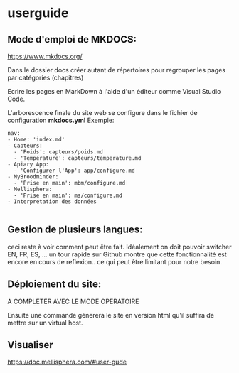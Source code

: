 # userguide

## Mode d'emploi de MKDOCS:
https://www.mkdocs.org/

Dans le dossier docs créer autant de répertoires pour regrouper les pages par catégories (chapitres)

Ecrire les pages en MarkDown à l'aide d'un éditeur comme Visual Studio Code. 

L'arborescence finale du site web se configure dans le fichier de configuration **mkdocs.yml** 
Exemple:
```
nav:
- Home: 'index.md'
- Capteurs:
  - 'Poids': capteurs/poids.md
  - 'Température': capteurs/temperature.md
- Apiary App:
  - 'Configurer l'App': app/configure.md
- MyBroodminder:
  - 'Prise en main': mbm/configure.md
- Mellisphera:
  - 'Prise en main': ms/configure.md
- Interpretation des données


```

## Gestion de plusieurs langues:
ceci reste à voir comment peut être fait. Idéalement on doit pouvoir switcher EN, FR, ES, ...
un tour rapide sur Github montre que cette fonctionnalité est encore en cours de reflexion.. ce qui peut être limitant pour notre besoin.


## Déploiement du site:

A COMPLETER AVEC LE MODE OPERATOIRE

Ensuite une commande génerera le site en version html qu'il suffira de mettre sur un virtual host.


## Visualiser
https://doc.mellisphera.com/#user-gude

